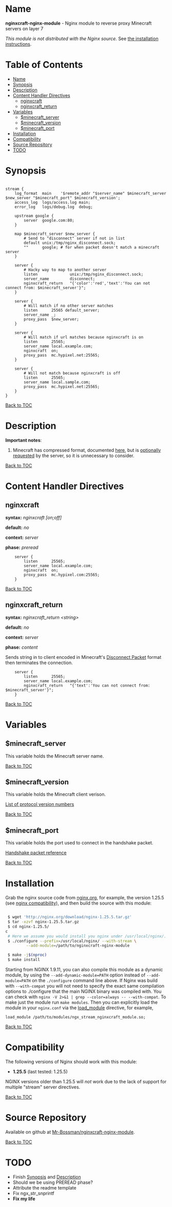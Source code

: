 Name
====

**nginxcraft-nginx-module** - Nginx module to reverse proxy Minecraft servers on layer 7

*This module is not distributed with the Nginx source.* See [the installation instructions](#installation).

Table of Contents
=================

* [Name](#name)
* [Synopsis](#synopsis)
* [Description](#description)
* [Content Handler Directives](#content-handler-directives)
    * [nginxcraft](#nginxcraft)
    * [nginxcraft_return](#nginxcraft_return)
* [Variables](#variables)
    * [$minecraft_server](#minecraft_server)
    * [$minecraft_version](#minecraft_version)
    * [$minecraft_port](#minecraft_port)
* [Installation](#installation)
* [Compatibility](#compatibility)
* [Source Repository](#source-repository)
* [TODO](#todo)


Synopsis
========

```nginx

stream {
	log_format	main	'$remote_addr "$server_name" $minecraft_server $new_server "$minecraft_port" $minecraft_version';
	access_log	logs/access.log	main;
	error_log	logs/debug.log	debug;

	upstream google {
		server	google.com:80;
	}

	map $minecraft_server $new_server {
		# Send to "disconnect" server if not in list
		default	unix:/tmp/nginx_disconnect.sock;
		""		google; # for when packet doesn't match a minecraft server
	}

	server {
		# Hacky way to map to another server
		listen				unix:/tmp/nginx_disconnect.sock;
		server_name			disconnect;
		nginxcraft_return	"{'color':'red','text':'You can not connect from: $minecraft_server'}";
	}

	server {
		# Will match if no other server matches
		listen		25565 default_server;
		server_name	_;
		proxy_pass	$new_server;
	}

	server {
		# Will match if url matches because nginxcraft is on
		listen		25565;
		server_name	local.example.com;
		nginxcraft	on;
		proxy_pass	mc.hypixel.net:25565;
	}

	server {
		# Will not match because nginxcraft is off
		listen		25565;
		server_name	local.sample.com;
		proxy_pass	mc.hypixel.net:25565;
	}
}
```

[Back to TOC](#table-of-contents)

Description
===========

**Important notes**:

1. Minecraft has compressed format, documented [here](https://wiki.vg/Protocol#With_compression),
	but is [optionally requested](https://wiki.vg/Protocol#Disconnect_.28login.29) by the server, so it is unnecessary to consider.

[Back to TOC](#table-of-contents)

Content Handler Directives
==========================

nginxcraft
----
**syntax:** *nginxcraft \[on;off\]*

**default:** *no*

**context:** *server*

**phase:** *preread*

```nginx
	server {
		listen		25565;
		server_name	local.example.com;
		nginxcraft	on;
		proxy_pass	mc.hypixel.com:25565;
	}
```

[Back to TOC](#table-of-contents)

nginxcraft_return
----
**syntax:** *nginxcraft_return  &lt;string&gt;*

**default:** *no*

**context:** *server*

**phase:** *content*

Sends string in to client encoded in Minecraft's [Disconnect Packet](https://wiki.vg/Protocol#Disconnect_.28login.29) format
then terminates the connection.

```nginx
	server {
		listen		25565;
		server_name	local.example.com;
		nginxcraft_return	"{'text':'You can not connect from: $minecraft_server'}";
	}
```

[Back to TOC](#table-of-contents)

Variables
=========

$minecraft_server
-------------------

This variable holds the Minecraft server name.

[Back to TOC](#table-of-contents)

$minecraft_version
-------------------

This variable holds the Minecraft client verison.

[List of protocol version numbers](https://wiki.vg/Protocol_version_numbers)

[Back to TOC](#table-of-contents)

$minecraft_port
-------------------

This variable holds the port used to connect in the handshake packet.

[Handshake packet reference](https://wiki.vg/Protocol#Handshake)

[Back to TOC](#table-of-contents)

Installation
============

Grab the nginx source code from [nginx.org](http://nginx.org/), for example,
the version 1.25.5 (see [nginx compatibility](#compatibility)), and then build the source with this module:

```bash

 $ wget 'http://nginx.org/download/nginx-1.25.5.tar.gz'
 $ tar -xzvf nginx-1.25.5.tar.gz
 $ cd nginx-1.25.5/
c
 # Here we assume you would install you nginx under /usr/local/nginx/.
 $ ./configure --prefix=/usr/local/nginx/ --with-stream \
     	 --add-module=/path/to/nginxcraft-nginx-module

 $ make -j$(nproc)
 $ make install
```

Starting from NGINX 1.9.11, you can also compile this module as a dynamic module, by using the `--add-dynamic-module=PATH` option instead of `--add-module=PATH` on the
`./configure` command line above.
If Nginx was build with `--with-compat` you will not need to specify the exact same compilation
options to ./configure that the main NGINX binary was compiled with. You can check with `nginx -V 2>&1 | grep --color=always -- --with-compat`.
To make just the module run `make modules`.
Then you can explicitly load the module in your `nginx.conf` via the [load_module](http://nginx.org/en/docs/ngx_core_module.html#load_module)
directive, for example,

```nginx
load_module /path/to/modules/ngx_stream_nginxcraft_module.so;
```

[Back to TOC](#table-of-contents)

Compatibility
=============

The following versions of Nginx should work with this module:

* **1.25.5**                       (last tested: 1.25.5)

NGINX versions older than 1.25.5 will *not* work due to the lack of support for multiple "stream" server directives.

[Back to TOC](#table-of-contents)

Source Repository
=================

Available on github at [Mr-Bossman/nginxcraft-nginx-module](https://github.com/Mr-Bossman/nginxcraft-nginx-module).

[Back to TOC](#table-of-contents)

TODO
====
* Finish [Synopsis](#synopsis) and [Description](#description)
* Should we be using PREREAD phase?
* Attribute the readme template
* Fix ngx_str_snprintf
* **Fix my life**
